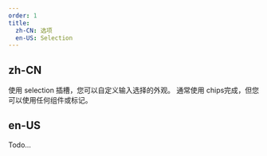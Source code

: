 ```yaml
---
order: 1
title:
  zh-CN: 选项
  en-US: Selection
---
```


## zh-CN

使用 selection 插槽，您可以自定义输入选择的外观。 通常使用 chips完成，但您可以使用任何组件或标记。

## en-US

Todo...
